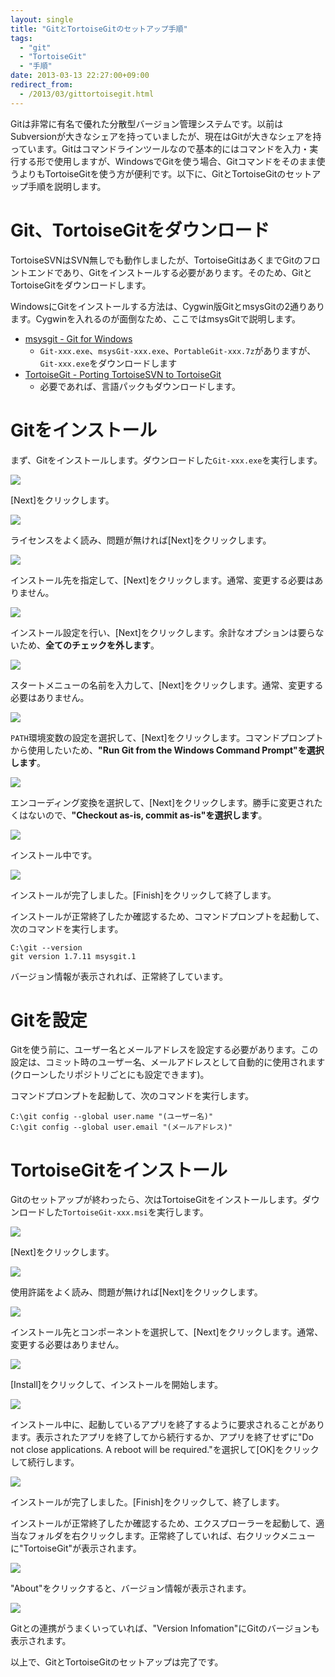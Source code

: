 ```yaml
---
layout: single
title: "GitとTortoiseGitのセットアップ手順"
tags:
  - "git"
  - "TortoiseGit"
  - "手順"
date: 2013-03-13 22:27:00+09:00
redirect_from:
  - /2013/03/gittortoisegit.html
---
```


Gitは非常に有名で優れた分散型バージョン管理システムです。以前はSubversionが大きなシェアを持っていましたが、現在はGitが大きなシェアを持っています。Gitはコマンドラインツールなので基本的にはコマンドを入力・実行する形で使用しますが、WindowsでGitを使う場合、Gitコマンドをそのまま使うよりもTortoiseGitを使う方が便利です。以下に、GitとTortoiseGitのセットアップ手順を説明します。

<!-- more -->

# Git、TortoiseGitをダウンロード

TortoiseSVNはSVN無しでも動作しましたが、TortoiseGitはあくまでGitのフロントエンドであり、Gitをインストールする必要があります。そのため、GitとTortoiseGitをダウンロードします。

WindowsにGitをインストールする方法は、Cygwin版GitとmsysGitの2通りあります。Cygwinを入れるのが面倒なため、ここではmsysGitで説明します。

* [msysgit - Git for Windows](https://code.google.com/p/msysgit/)
    * `Git-xxx.exe`、`msysGit-xxx.exe`、`PortableGit-xxx.7z`がありますが、`Git-xxx.exe`をダウンロードします
* [TortoiseGit - Porting TortoiseSVN to TortoiseGit](https://code.google.com/p/tortoisegit/)
    * 必要であれば、言語パックもダウンロードします。

# Gitをインストール

まず、Gitをインストールします。ダウンロードした`Git-xxx.exe`を実行します。

![](/assets/img/2013-03-13-setup-git-and-tortoisegit/001.jpg)

[Next]をクリックします。

![](/assets/img/2013-03-13-setup-git-and-tortoisegit/002.jpg)

ライセンスをよく読み、問題が無ければ[Next]をクリックします。

![](/assets/img/2013-03-13-setup-git-and-tortoisegit/003.jpg)

インストール先を指定して、[Next]をクリックします。通常、変更する必要はありません。

![](/assets/img/2013-03-13-setup-git-and-tortoisegit/004.jpg)

インストール設定を行い、[Next]をクリックします。余計なオプションは要らないため、**全てのチェックを外します**。

![](/assets/img/2013-03-13-setup-git-and-tortoisegit/005.jpg)

スタートメニューの名前を入力して、[Next]をクリックします。通常、変更する必要はありません。

![](/assets/img/2013-03-13-setup-git-and-tortoisegit/006.jpg)

`PATH`環境変数の設定を選択して、[Next]をクリックします。コマンドプロンプトから使用したいため、**"Run Git from the Windows Command Prompt"を選択します**。

![](/assets/img/2013-03-13-setup-git-and-tortoisegit/007.jpg)

エンコーディング変換を選択して、[Next]をクリックします。勝手に変更されたくはないので、**"Checkout as-is, commit as-is"を選択します**。

![](/assets/img/2013-03-13-setup-git-and-tortoisegit/008.jpg)

インストール中です。

![](/assets/img/2013-03-13-setup-git-and-tortoisegit/009.jpg)

インストールが完了しました。[Finish]をクリックして終了します。

インストールが正常終了したか確認するため、コマンドプロンプトを起動して、次のコマンドを実行します。

```
C:\git --version
git version 1.7.11 msysgit.1
```

バージョン情報が表示されれば、正常終了しています。

# Gitを設定

Gitを使う前に、ユーザー名とメールアドレスを設定する必要があります。この設定は、コミット時のユーザー名、メールアドレスとして自動的に使用されます(クローンしたリポジトリごとにも設定できます)。

コマンドプロンプトを起動して、次のコマンドを実行します。

```
C:\git config --global user.name "(ユーザー名)"
C:\git config --global user.email "(メールアドレス)"
```

# TortoiseGitをインストール

Gitのセットアップが終わったら、次はTortoiseGitをインストールします。ダウンロードした`TortoiseGit-xxx.msi`を実行します。

![](/assets/img/2013-03-13-setup-git-and-tortoisegit/010.jpg)

[Next]をクリックします。

![](/assets/img/2013-03-13-setup-git-and-tortoisegit/011.jpg)

使用許諾をよく読み、問題が無ければ[Next]をクリックします。

![](/assets/img/2013-03-13-setup-git-and-tortoisegit/012.jpg)

インストール先とコンポーネントを選択して、[Next]をクリックします。通常、変更する必要はありません。

![](/assets/img/2013-03-13-setup-git-and-tortoisegit/013.jpg)

[Install]をクリックして、インストールを開始します。

![](/assets/img/2013-03-13-setup-git-and-tortoisegit/014.jpg)

インストール中に、起動しているアプリを終了するように要求されることがあります。表示されたアプリを終了してから続行するか、アプリを終了せずに"Do not close applications. A reboot will be required."を選択して[OK]をクリックして続行します。

![](/assets/img/2013-03-13-setup-git-and-tortoisegit/015.jpg)

インストールが完了しました。[Finish]をクリックして、終了します。

インストールが正常終了したか確認するため、エクスプローラーを起動して、適当なフォルダを右クリックします。正常終了していれば、右クリックメニューに"TortoiseGit"が表示されます。

![](/assets/img/2013-03-13-setup-git-and-tortoisegit/016.jpg)

"About"をクリックすると、バージョン情報が表示されます。

![](/assets/img/2013-03-13-setup-git-and-tortoisegit/017.jpg)

Gitとの連携がうまくいっていれば、"Version Infomation"にGitのバージョンも表示されます。

以上で、GitとTortoiseGitのセットアップは完了です。
